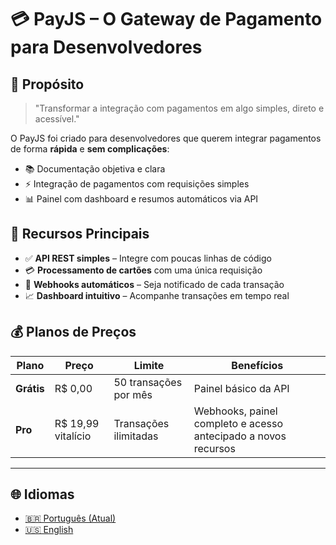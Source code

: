 # 💳 PayJS – O Gateway de Pagamento para Desenvolvedores

## 🎯 Propósito

> "Transformar a integração com pagamentos em algo simples, direto e acessível."

O PayJS foi criado para desenvolvedores que querem integrar pagamentos de forma **rápida** e **sem complicações**:

- 📚 Documentação objetiva e clara
- ⚡ Integração de pagamentos com requisições simples
- 📊 Painel com dashboard e resumos automáticos via API

## 🚀 Recursos Principais

- ✅ **API REST simples** – Integre com poucas linhas de código
- 💳 **Processamento de cartões** com uma única requisição
- 🔄 **Webhooks automáticos** – Seja notificado de cada transação
- 📈 **Dashboard intuitivo** – Acompanhe transações em tempo real

## 💰 Planos de Preços

| Plano       | Preço             | Limite                   | Benefícios                                                  |
|-------------|------------------|---------------------------|-------------------------------------------------------------|
| **Grátis**  | R$ 0,00          | 50 transações por mês     | Painel básico da API                                        |
| **Pro**     | R$ 19,99 vitalício | Transações ilimitadas     | Webhooks, painel completo e acesso antecipado a novos recursos |

---

## 🌐 Idiomas

- [🇧🇷 Português (Atual)](README.pt.md)
- [🇺🇸 English](README.md)

